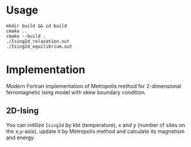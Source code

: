 # Usage
```console
mkdir build && cd build
cmake ..
cmake --build .
./Ising2d_relaxation.out
./Ising2d_equilibrium.out
```
# Implementation
Modern Fortran implementation of Metropolis method for 2-dimensional ferromagnetic Ising model with skew boundary condition.
## 2D-Ising
You can initilize `Ising2d` by kbt (temperature), x and y (number of sites on the x,y-axis), update it by Metropolis method and calculate its magnetism and energy.
